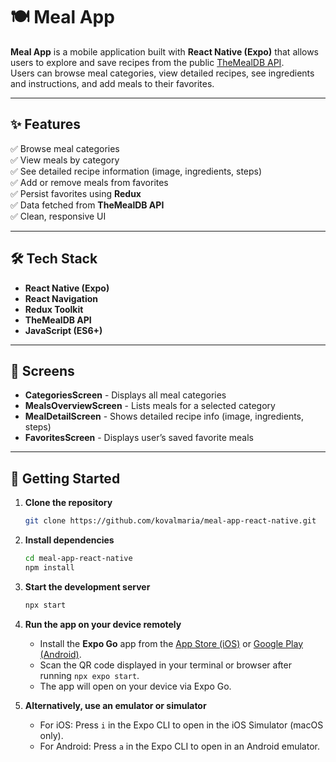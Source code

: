 # 🍽️ Meal App

**Meal App** is a mobile application built with **React Native (Expo)** that allows users to explore and save recipes from the public [TheMealDB API](https://www.themealdb.com/).  
Users can browse meal categories, view detailed recipes, see ingredients and instructions, and add meals to their favorites.

---

## ✨ Features

✅ Browse meal categories  
✅ View meals by category  
✅ See detailed recipe information (image, ingredients, steps)  
✅ Add or remove meals from favorites  
✅ Persist favorites using **Redux**  
✅ Data fetched from **TheMealDB API**  
✅ Clean, responsive UI  

---

## 🛠️ Tech Stack

- **React Native (Expo)**
- **React Navigation**
- **Redux Toolkit**
- **TheMealDB API**
- **JavaScript (ES6+)**

---

## 📱 Screens

- **CategoriesScreen** - Displays all meal categories
- **MealsOverviewScreen** - Lists meals for a selected category
- **MealDetailScreen** - Shows detailed recipe info (image, ingredients, steps)
- **FavoritesScreen** - Displays user’s saved favorite meals

---

## 🚀 Getting Started

1. **Clone the repository**
    ```bash
    git clone https://github.com/kovalmaria/meal-app-react-native.git
    ```

2. **Install dependencies**
    ```bash
    cd meal-app-react-native
    npm install
    ```

3. **Start the development server**
    ```bash
    npx start
    ```

4. **Run the app on your device remotely**
    - Install the **Expo Go** app from the [App Store (iOS)](https://apps.apple.com/app/expo-go/id982107779) or [Google Play (Android)](https://play.google.com/store/apps/details?id=host.exp.exponent).
    - Scan the QR code displayed in your terminal or browser after running `npx expo start`.
    - The app will open on your device via Expo Go.

5. **Alternatively, use an emulator or simulator**
    - For iOS: Press `i` in the Expo CLI to open in the iOS Simulator (macOS only).
    - For Android: Press `a` in the Expo CLI to open in an Android emulator.

